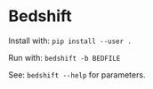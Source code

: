# Bedshift

Install with: `pip install --user .`

Run with: `bedshift -b BEDFILE`

See: `bedshift --help` for parameters.
